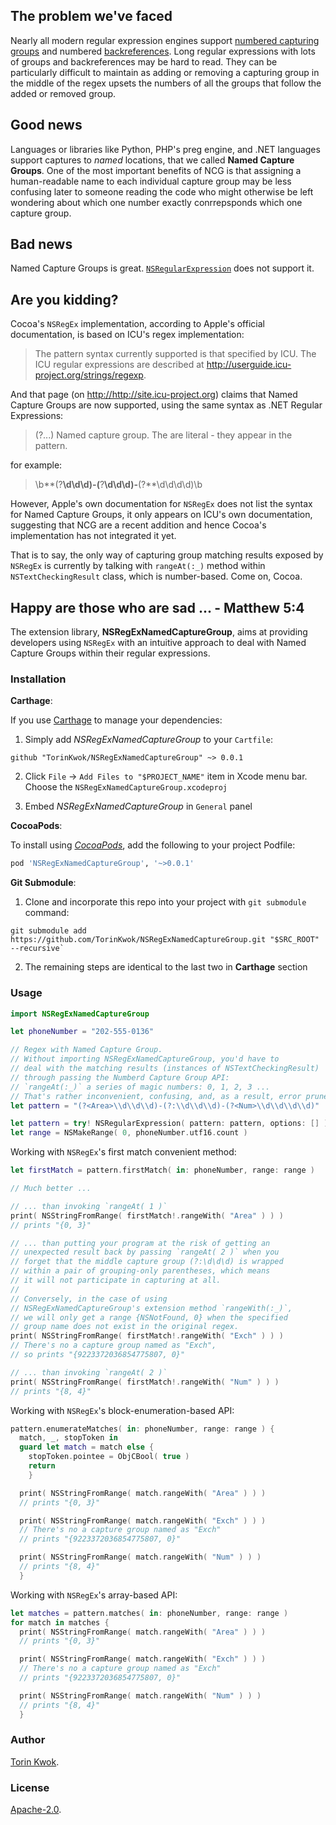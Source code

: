## The problem we've faced

Nearly all modern regular expression engines support [numbered capturing groups](http://www.regular-expressions.info/brackets.html) and numbered [backreferences](http://www.regular-expressions.info/backref.html). Long regular expressions with lots of groups and backreferences may be hard to read. They can be particularly difficult to maintain as adding or removing a capturing group in the middle of the regex upsets the numbers of all the groups that follow the added or removed group.

## Good news

Languages or libraries like Python, PHP's preg engine, and .NET languages support captures to *named* locations, that we called __Named Capture Groups__. One of the most important benefits of NCG is that assigning a human-readable name to each individual capture group may be less confusing later to someone reading the code who might otherwise be left wondering about which one number exactly conrrepsponds which one capture group.

## Bad news
Named Capture Groups is great. [`NSRegularExpression`](https://developer.apple.com/documentation/foundation/nsregularexpression) does not support it.

## Are you kidding?

Cocoa's `NSRegEx` implementation, according to Apple's 
official documentation, is based on ICU's regex implementation:

> The pattern syntax currently supported is that specified by ICU. 
> The ICU regular expressions are described at
> <http://userguide.icu-project.org/strings/regexp>.

And that page (on <http://http://site.icu-project.org>) claims that Named Capture Groups
are now supported, using the same syntax as .NET Regular Expressions:

> (?<name>...) Named capture group. The <angle brackets> are 
> literal - they appear in the pattern.

for example:
> \b**(?<Area>**\d\d\d)-(**?<Exch>**\d\d\d)-**(?<Num>**\d\d\d\d)\b

However, Apple's own documentation for `NSRegEx` does not list the syntax for Named Capture Groups, it only appears on ICU's
own documentation, suggesting that NCG are a recent
addition and hence Cocoa's implementation has not integrated it yet.

That is to say, the only way of capturing group matching results exposed by `NSRegEx` is currently by talking with `rangeAt(:_)` method within `NSTextCheckingResult` class, which is number-based. Come on, Cocoa.

## Happy are those who are sad ... - Matthew 5:4

The extension library, __NSRegExNamedCaptureGroup__, aims at providing developers using `NSRegEx` 
with an intuitive approach to deal with Named Capture Groups within
their regular expressions.

### Installation

__Carthage__:

If you use [Carthage](https://github.com/Carthage/Carthage) to manage your dependencies:

1. Simply add *NSRegExNamedCaptureGroup* to your `Cartfile`:

```
github "TorinKwok/NSRegExNamedCaptureGroup" ~> 0.0.1
```

2. Click `File` -> `Add Files to "$PROJECT_NAME"` item in Xcode menu bar. Choose the `NSRegExNamedCaptureGroup.xcodeproj`

3. Embed *NSRegExNamedCaptureGroup* in `General` panel

__CocoaPods__:

To install using [*CocoaPods*](https://github.com/cocoapods/cocoapods), add the following to your project Podfile:

``` ruby
pod 'NSRegExNamedCaptureGroup', '~>0.0.1'
```

__Git Submodule__:

1. Clone and incorporate this repo into your project with `git submodule` command:

``` shell
git submodule add https://github.com/TorinKwok/NSRegExNamedCaptureGroup.git "$SRC_ROOT" --recursive`
```

2. The remaining steps are identical to the last two in **Carthage** section

### Usage

```swift
import NSRegExNamedCaptureGroup

let phoneNumber = "202-555-0136"

// Regex with Named Capture Group.
// Without importing NSRegExNamedCaptureGroup, you'd have to 
// deal with the matching results (instances of NSTextCheckingResult)
// through passing the Numberd Capture Group API: 
// `rangeAt(:_)` a series of magic numbers: 0, 1, 2, 3 ...
// That's rather inconvenient, confusing, and, as a result, error prune.
let pattern = "(?<Area>\\d\\d\\d)-(?:\\d\\d\\d)-(?<Num>\\d\\d\\d\\d)"

let pattern = try! NSRegularExpression( pattern: pattern, options: [] )
let range = NSMakeRange( 0, phoneNumber.utf16.count )
```

Working with `NSRegEx`'s first match convenient method:

```swift
let firstMatch = pattern.firstMatch( in: phoneNumber, range: range )

// Much better ... 

// ... than invoking `rangeAt( 1 )`
print( NSStringFromRange( firstMatch!.rangeWith( "Area" ) ) )
// prints "{0, 3}"

// ... than putting your program at the risk of getting an
// unexpected result back by passing `rangeAt( 2 )` when you
// forget that the middle capture group (?:\d\d\d) is wrapped 
// within a pair of grouping-only parentheses, which means 
// it will not participate in capturing at all.
//
// Conversely, in the case of using
// NSRegExNamedCaptureGroup's extension method `rangeWith(:_)`,
// we will only get a range {NSNotFound, 0} when the specified
// group name does not exist in the original regex.
print( NSStringFromRange( firstMatch!.rangeWith( "Exch" ) ) )
// There's no a capture group named as "Exch",
// so prints "{9223372036854775807, 0}"

// ... than invoking `rangeAt( 2 )`
print( NSStringFromRange( firstMatch!.rangeWith( "Num" ) ) )
// prints "{8, 4}"
```

Working with `NSRegEx`'s block-enumeration-based API:

```swift
pattern.enumerateMatches( in: phoneNumber, range: range ) {
  match, _, stopToken in
  guard let match = match else {
    stopToken.pointee = ObjCBool( true )
    return
    }

  print( NSStringFromRange( match.rangeWith( "Area" ) ) )
  // prints "{0, 3}"

  print( NSStringFromRange( match.rangeWith( "Exch" ) ) )
  // There's no a capture group named as "Exch"
  // prints "{9223372036854775807, 0}"

  print( NSStringFromRange( match.rangeWith( "Num" ) ) )
  // prints "{8, 4}"
  }
```

Working with `NSRegEx`'s array-based API:

```swift
let matches = pattern.matches( in: phoneNumber, range: range )
for match in matches {
  print( NSStringFromRange( match.rangeWith( "Area" ) ) )
  // prints "{0, 3}"

  print( NSStringFromRange( match.rangeWith( "Exch" ) ) )
  // There's no a capture group named as "Exch"
  // prints "{9223372036854775807, 0}"

  print( NSStringFromRange( match.rangeWith( "Num" ) ) )
  // prints "{8, 4}"
  }
```

### Author

[Torin Kwok](https://keybase.io/kwok).

### License

[Apache-2.0](./LICENSE).